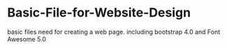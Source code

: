 # Basic-File-for-Website-Design
basic files need for creating a web page. including bootstrap 4.0 and Font Awesome 5.0
